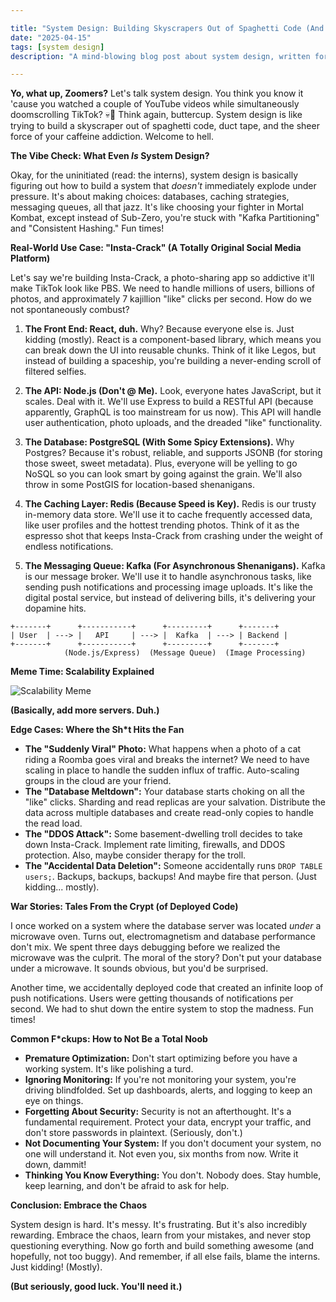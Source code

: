```yaml
---

title: "System Design: Building Skyscrapers Out of Spaghetti Code (And Hoping They Don't Collapse)"
date: "2025-04-15"
tags: [system design]
description: "A mind-blowing blog post about system design, written for chaotic Gen Z engineers. Prepare to unlearn everything you thought you knew."

---
```


**Yo, what up, Zoomers?** Let's talk system design. You think you know it 'cause you watched a couple of YouTube videos while simultaneously doomscrolling TikTok? 💀🙏 Think again, buttercup. System design is like trying to build a skyscraper out of spaghetti code, duct tape, and the sheer force of your caffeine addiction. Welcome to hell.

**The Vibe Check: What Even *Is* System Design?**

Okay, for the uninitiated (read: the interns), system design is basically figuring out how to build a system that *doesn't* immediately explode under pressure. It's about making choices: databases, caching strategies, messaging queues, all that jazz. It's like choosing your fighter in Mortal Kombat, except instead of Sub-Zero, you're stuck with "Kafka Partitioning" and "Consistent Hashing." Fun times!

**Real-World Use Case: "Insta-Crack" (A Totally Original Social Media Platform)**

Let's say we're building Insta-Crack, a photo-sharing app so addictive it'll make TikTok look like PBS. We need to handle millions of users, billions of photos, and approximately 7 kajillion "like" clicks per second. How do we not spontaneously combust?

1.  **The Front End: React, duh.** Why? Because everyone else is. Just kidding (mostly). React is a component-based library, which means you can break down the UI into reusable chunks. Think of it like Legos, but instead of building a spaceship, you're building a never-ending scroll of filtered selfies.

2.  **The API: Node.js (Don't @ Me).** Look, everyone hates JavaScript, but it scales. Deal with it. We'll use Express to build a RESTful API (because apparently, GraphQL is too mainstream for us now). This API will handle user authentication, photo uploads, and the dreaded "like" functionality.

3.  **The Database: PostgreSQL (With Some Spicy Extensions).** Why Postgres? Because it's robust, reliable, and supports JSONB (for storing those sweet, sweet metadata). Plus, everyone will be yelling to go NoSQL so you can look smart by going against the grain. We'll also throw in some PostGIS for location-based shenanigans.

4.  **The Caching Layer: Redis (Because Speed is Key).** Redis is our trusty in-memory data store. We'll use it to cache frequently accessed data, like user profiles and the hottest trending photos. Think of it as the espresso shot that keeps Insta-Crack from crashing under the weight of endless notifications.

5.  **The Messaging Queue: Kafka (For Asynchronous Shenanigans).** Kafka is our message broker. We'll use it to handle asynchronous tasks, like sending push notifications and processing image uploads. It's like the digital postal service, but instead of delivering bills, it's delivering your dopamine hits.

```ascii
+-------+      +-----------+      +---------+      +-------+
| User  | ---> |   API     | ---> |  Kafka  | ---> | Backend |
+-------+      +-----------+      +---------+      +-------+
            (Node.js/Express)  (Message Queue)  (Image Processing)
```

**Meme Time: Scalability Explained**

![Scalability Meme](https://i.imgflip.com/74p00x.jpg)

**(Basically, add more servers. Duh.)**

**Edge Cases: Where the Sh*t Hits the Fan**

*   **The "Suddenly Viral" Photo:** What happens when a photo of a cat riding a Roomba goes viral and breaks the internet? We need to have scaling in place to handle the sudden influx of traffic. Auto-scaling groups in the cloud are your friend.
*   **The "Database Meltdown":** Your database starts choking on all the "like" clicks. Sharding and read replicas are your salvation. Distribute the data across multiple databases and create read-only copies to handle the read load.
*   **The "DDOS Attack":** Some basement-dwelling troll decides to take down Insta-Crack. Implement rate limiting, firewalls, and DDOS protection. Also, maybe consider therapy for the troll.
*   **The "Accidental Data Deletion":** Someone accidentally runs `DROP TABLE users;`. Backups, backups, backups! And maybe fire that person. (Just kidding... mostly).

**War Stories: Tales From the Crypt (of Deployed Code)**

I once worked on a system where the database server was located *under* a microwave oven. Turns out, electromagnetism and database performance don't mix. We spent three days debugging before we realized the microwave was the culprit. The moral of the story? Don't put your database under a microwave. It sounds obvious, but you'd be surprised.

Another time, we accidentally deployed code that created an infinite loop of push notifications. Users were getting thousands of notifications per second. We had to shut down the entire system to stop the madness. Fun times!

**Common F*ckups: How to Not Be a Total Noob**

*   **Premature Optimization:** Don't start optimizing before you have a working system. It's like polishing a turd.
*   **Ignoring Monitoring:** If you're not monitoring your system, you're driving blindfolded. Set up dashboards, alerts, and logging to keep an eye on things.
*   **Forgetting About Security:** Security is not an afterthought. It's a fundamental requirement. Protect your data, encrypt your traffic, and don't store passwords in plaintext. (Seriously, don't.)
*   **Not Documenting Your System:** If you don't document your system, no one will understand it. Not even you, six months from now. Write it down, dammit!
*   **Thinking You Know Everything:** You don't. Nobody does. Stay humble, keep learning, and don't be afraid to ask for help.

**Conclusion: Embrace the Chaos**

System design is hard. It's messy. It's frustrating. But it's also incredibly rewarding. Embrace the chaos, learn from your mistakes, and never stop questioning everything. Now go forth and build something awesome (and hopefully, not too buggy). And remember, if all else fails, blame the interns. Just kidding! (Mostly).

**(But seriously, good luck. You'll need it.)**
